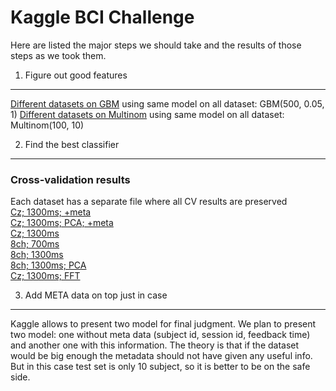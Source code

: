 Kaggle BCI Challenge
====================
Here are listed the major steps we should take and the results of those steps as we took them.

1. Figure out good features
---------------------------
[Different datasets on GBM](Results/Summary/one_run_gbm.txt) using same model on all dataset: GBM(500, 0.05, 1)
[Different datasets on Multinom](Results/Summary/one_run_multinom.txt) using same model on all dataset: Multinom(100, 10)


2. Find the best classifier
---------------------------

### Cross-validation results ###

Each dataset has a separate file where all CV results are preserved  
[Cz; 1300ms; +meta](Results/Summary/cz2secmeta.txt)  
[Cz; 1300ms; PCA; +meta](Results/Summary/cz2sec_pca_meta.txt)  
[Cz; 1300ms](Results/Summary/cz2sec.txt)  
[8ch; 700ms](Results/Summary/8ch700ms.txt)  
[8ch; 1300ms](Results/Summary/8ch1300ms.txt)  
[8ch; 1300ms; PCA](Results/Summary/8ch1300ms_pca.txt)  
[Cz; 1300ms; FFT](Results/Summary/fft_cz1300ms.txt)  


3. Add META data on top just in case
------------------------------------
Kaggle allows to present two model for final judgment. We plan to present two model: one without meta data (subject id, session id, feedback time) and another one with this information. The theory is that if the dataset would be big enough the metadata should not have given any useful info. But in this case test set is only 10 subject, so it is better to be on the safe side.
